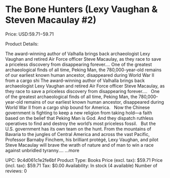 # The Bone Hunters (Lexy Vaughan & Steven Macaulay #2)

Price: USD:$59.71-$59.71

Product Details:

The award-winning author of Valhalla brings back archaeologist Lexy Vaughan and retired Air Force officer Steve Macaulay, as they race to save a priceless discovery from disappearing forever.… One of the greatest archaeological finds of all time, Peking Man, the 780,000-year-old remains of our earliest known human ancestor, disappeared during World War II from a cargo shi The award-winning author of Valhalla brings back archaeologist Lexy Vaughan and retired Air Force officer Steve Macaulay, as they race to save a priceless discovery from disappearing forever.…   One of the greatest archaeological finds of all time, Peking Man, the 780,000-year-old remains of our earliest known human ancestor, disappeared during World War II from a cargo ship bound for America.   Now the Chinese government is fighting to keep a new religion from taking hold—a faith based on the belief that Peking Man is God. And they dispatch ruthless operatives to find and destroy the world’s most priceless fossil.   But the U.S. government has its own team on the hunt. From the mountains of Bavaria to the jungles of Central America and across the vast Pacific, Professor Barnaby Finchem, his brilliant protégé, Lexy Vaughan, and pilot Steve Macaulay will brave the wrath of nature and of man to win a race against unbridled tyranny.… ...more

UPC: 9c4d061c1e2fe6bf
Product Type: Books
Price (excl. tax): $59.71
Price (incl. tax): $59.71
Tax: $0.00
Availability: In stock (4 available)
Number of reviews: 0
